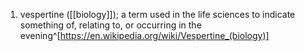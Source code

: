 1. vespertine ([[biology]]); a term used in the life sciences to indicate something of, relating to, or occurring in the evening^[https://en.wikipedia.org/wiki/Vespertine_(biology)]